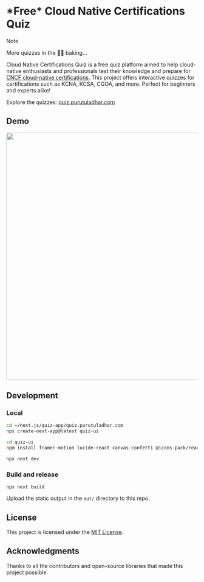 # **\*Free\*** Cloud Native Certifications Quiz

>[!NOTE]
> More quizzes in the 🧑‍🍳 baking...

Cloud Native Certifications Quiz is a free quiz platform aimed to help cloud-native enthusiasts and professionals test their knowledge and prepare for [CNCF cloud-native certifications](https://www.cncf.io/training/certification/). This project offers interactive quizzes for certifications such as KCNA, KCSA, CGOA, and more. Perfect for beginners and experts alike!

Explore the quizzes: [quiz.purutuladhar.com](https://quiz.purutuladhar.com)

## Demo

<img src="https://github.com/user-attachments/assets/140f2686-e221-4b93-8b57-ad8e50a08d6a" height=650 />

## Development

### Local
```bash
cd ~/next.js/quiz-app/quiz.purutuladhar.com
npx create-next-app@latest quiz-ui

cd quiz-ui
npm install framer-motion lucide-react canvas-confetti @icons-pack/react-simple-icons --legacy-peer-deps

npx next dev
```

### Build and release

```
npx next build
```

Upload the static output in the `out/` directory to this repo.


## License

This project is licensed under the [MIT License](https://github.com/tuladhar/cloud-native-quiz/edit/main/LICENSE).

## Acknowledgments

Thanks to all the contributors and open-source libraries that made this project possible.
